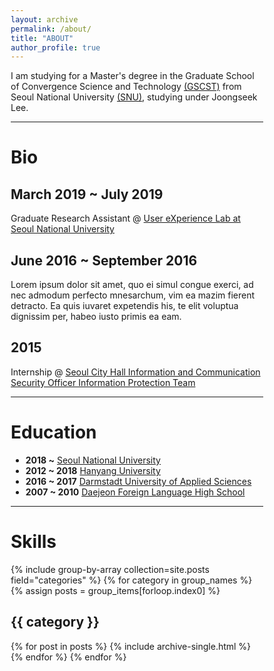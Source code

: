 ```yaml
---
layout: archive
permalink: /about/
title: "ABOUT"
author_profile: true
---
```


I am studying for a Master's degree in the Graduate School of Convergence Science and Technology [(GSCST)](http://convergence.snu.ac.kr/main/) from Seoul National University [(SNU)](http://snu.ac.kr/index.html), studying under Joongseek Lee.

---

<h1>Bio</h1>

<html>
<head>
<meta name="viewport" content="width=device-width, initial-scale=1.0">
<style>
* {
  box-sizing: border-box;
}

body {
  background-color: #ffffff;
  font-family: Helvetica, sans-serif;
}

/* The actual timeline (the vertical ruler) */
.timeline {
  position: relative;
  max-width: 1200px;
  margin: 0 auto;
}

/* The actual timeline (the vertical ruler) */
.timeline::after {
  content: '';
  position: absolute;
  width: 6px;
  background-color: #70cc73;
  top: 0;
  bottom: 0;
  left: 50%;
  margin-left: -3px;
}

/* Container around content */
.container {
  padding: 10px 40px;
  position: relative;
  background-color: inherit;
  width: 50%;
}

/* The circles on the timeline */
.container::after {
  content: '';
  position: absolute;
  width: 25px;
  height: 25px;
  right: -17px;
  background-color: white;
  border: 4px solid #0d703c;
  top: 15px;
  border-radius: 50%;
  z-index: 1;
}

/* Place the container to the left */
.left {
  left: 0;
}

/* Place the container to the right */
.right {
  left: 50%;
}

/* Add arrows to the left container (pointing right) */
.left::before {
  content: " ";
  height: 0;
  position: absolute;
  top: 22px;
  width: 0;
  z-index: 1;
  right: 30px;
  border: medium solid white;
  border-width: 10px 0 10px 10px;
  border-color: transparent transparent transparent white;
}

/* Add arrows to the right container (pointing left) */
.right::before {
  content: " ";
  height: 0;
  position: absolute;
  top: 22px;
  width: 0;
  z-index: 1;
  left: 30px;
  border: medium solid white;
  border-width: 10px 10px 10px 0;
  border-color: transparent white transparent transparent;
}

/* Fix the circle for containers on the right side */
.right::after {
  left: -16px;
}

/* The actual content */
.content {
  padding: 20px 30px;
  background-color: white;
  position: relative;
  border-radius: 6px;
}

/* Media queries - Responsive timeline on screens less than 600px wide */
@media screen and (max-width: 600px) {
  /* Place the timelime to the left */
  .timeline::after {
  left: 31px;
  }
  
  /* Full-width containers */
  .container {
  width: 100%;
  padding-left: 70px;
  padding-right: 25px;
  }
  
  /* Make sure that all arrows are pointing leftwards */
  .container::before {
  left: 60px;
  border: medium solid white;
  border-width: 10px 10px 10px 0;
  border-color: transparent white transparent transparent;
  }

  /* Make sure all circles are at the same spot */
  .left::after, .right::after {
  left: 15px;
  }
  
  /* Make all right containers behave like the left ones */
  .right {
  left: 0%;
  }
}
</style>

</head>
<body>

<div class="timeline">
  <div class="container right">
    <div class="content">
      <h2>March 2019 ~ July 2019</h2>
      <p>Graduate Research Assistant @ <a href="http://ux.snu.ac.kr/" target="_blank">User eXperience Lab at Seoul National University</a></p>
    </div>
  </div>
  <div class="container right">
    <div class="content">
      <h2>June 2016 ~ September 2016</h2>
      <p>Lorem ipsum dolor sit amet, quo ei simul congue exerci, ad nec admodum perfecto mnesarchum, vim ea mazim fierent detracto. Ea quis iuvaret expetendis his, te elit voluptua dignissim per, habeo iusto primis ea eam.</p>
    </div>
  </div>
  <div class="container right">
    <div class="content">
      <h2>2015</h2>
      <p>Internship @ <a href="http://www.redwood-inc.com/" target="_blank">Seoul City Hall Information and Communication Security Officer Information Protection Team</a><br></p>
    </div>
  </div>
</div>

</body>
</html>

---

<h1>Education</h1>

- **2018 ~** 
<a href="http://www.snu.ac.kr/">  Seoul National University</a><br>
- **2012 ~ 2018**
<a href="http://www.hanyang.ac.kr/">Hanyang University</a><br>
- **2016 ~ 2017**
<a href="https://h-da.com/">Darmstadt University of Applied Sciences</a><br>
- **2007 ~ 2010**
<a href="http://djflhs.djsch.kr/main.do">Daejeon Foreign Language High School</a><br>
	
---

<script src="https://cdnjs.cloudflare.com/ajax/libs/Chart.js/2.6.0/Chart.min.js"></script>
<h1><span data-i18n="skills.my_skills">Skills</span></h1>
<canvas id="cs" height="100" width="100"></canvas>    
<script>
    var ctx = document.getElementById("cs");
    var data = {
    labels: "Collaboration, Data Analysis, Python, HTML/CSS, Communication, PM".split(","),
    datasets: [{
        label: "Ability",
        backgroundColor: "rgba(179,181,198,0.2)",
        borderColor: "#3385FF",
        pointBackgroundColor: "#3385FF",
        pointBorderColor: "#fff",
        pointHoverBackgroundColor: "#3385FF",
        pointHoverBorderColor: "#3385FF",
        data: [95, 80, 85, 70, 85, 80]
        }]
    };
    var myRadarChart = new Chart(ctx, {
    type: 'radar',
    data: data,
    options: {
        scale: {
            responsive: true,
            ticks: {min: 0, max: 100},
            lineArc: false,
            pointLabels: {fontSize: 14},
        },
        scaleFontSize: 0,
        legend: {display: false},
    }
    });
</script>





{% include group-by-array collection=site.posts field="categories" %}
{% for category in group_names %}
  {% assign posts = group_items[forloop.index0] %}
  <h2 id="{{ category | slugify }}" class="archive__subtitle">{{ category }}</h2>
  {% for post in posts %}
    {% include archive-single.html %}
  {% endfor %}
{% endfor %}
